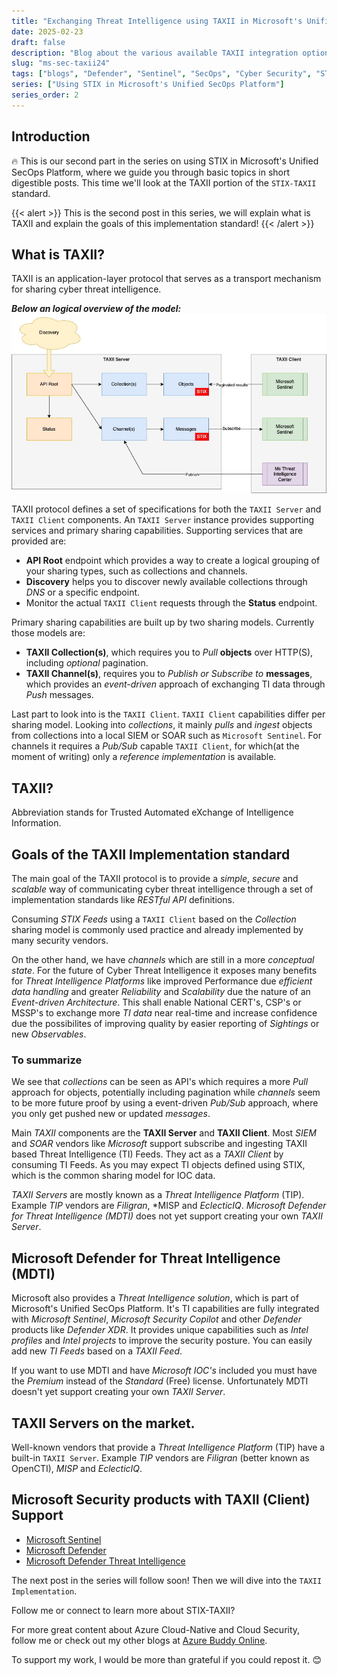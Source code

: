```yaml
---
title: "Exchanging Threat Intelligence using TAXII in Microsoft's Unified Security Operations Platform"
date: 2025-02-23
draft: false
description: "Blog about the various available TAXII integration options within Microsoft's Unified SecOps Platform products."
slug: "ms-sec-taxii24"
tags: ["blogs", "Defender", "Sentinel", "SecOps", "Cyber Security", "STIX", "TAXII", "Unified"]
series: ["Using STIX in Microsoft's Unified SecOps Platform"]
series_order: 2
---
```


## Introduction

🔥 This is our second part in the series on using STIX in Microsoft's Unified SecOps Platform, where we guide you through basic topics in short digestible posts. This time we'll look at the TAXII portion of the `STIX-TAXII` standard.


{{< alert >}}
This is the second post in this series, we will explain what is TAXII and explain the goals of this implementation standard!
{{< /alert >}}

## What is TAXII?

TAXII is an application-layer protocol that serves as a transport mechanism for sharing cyber threat intelligence.

***Below an logical overview of the model:***
![TAXII Logical Overview](img/taxii-model.jpg "TAXII Logical Overview")

TAXII protocol defines a set of specifications for both the `TAXII Server` and `TAXII Client` components. An `TAXII Server` instance provides supporting services and primary sharing capabilities. Supporting services that are provided are:

- **API Root** endpoint which provides a way to create a logical grouping of your sharing types, such as collections and channels.
- **Discovery** helps you to discover newly available collections through *DNS* or a specific endpoint.
- Monitor the actual `TAXII Client` requests through the **Status** endpoint.

Primary sharing capabilities are built up by two sharing models. Currently those models are:
- **TAXII Collection(s)**, which requires you to *Pull* **objects** over HTTP(S), including *optional* pagination.
- **TAXII Channel(s)**, requires you to *Publish or Subscribe to* **messages**, which provides an *event-driven* approach of exchanging TI data through *Push* messages.

Last part to look into is the `TAXII Client`. `TAXII Client` capabilities differ per sharing model. Looking into *collections*, it mainly *pulls* and *ingest* objects from collections into a local SIEM or SOAR such as `Microsoft Sentinel`. For channels it requires a *Pub/Sub* capable `TAXII Client`, for which(at the moment of writing) only a *reference implementation* is available.

## TAXII?

Abbreviation stands for Trusted Automated eXchange of Intelligence Information. 

## Goals of the TAXII Implementation standard

The main goal of the TAXII protocol is to provide a *simple*, *secure* and *scalable* way of communicating cyber threat intelligence through a set of implementation standards like *RESTful API* definitions.

Consuming *STIX Feeds* using a `TAXII Client` based on the *Collection* sharing model is commonly used practice and already implemented by many security vendors.

On the other hand, we have *channels* which are still in a more *conceptual state*. For the future of Cyber Threat Intelligence it exposes many benefits for *Threat Intelligence Platforms* like improved Performance due *efficient data handling* and greater *Reliability* and *Scalability* due the nature of an *Event-driven Architecture*. This shall enable National CERT's, CSP's or MSSP's to exchange more *TI data* near real-time and increase confidence due the possibilites of improving quality by easier reporting of *Sightings* or new *Observables*. 

### To summarize

We see that *collections* can be seen as API's which requires a more *Pull* approach for objects, potentially including pagination while *channels* seem to be more future proof by using a event-driven *Pub/Sub* approach, where you only get pushed new or updated *messages*.

Main *TAXII* components are the **TAXII Server** and **TAXII Client**. Most *SIEM* and *SOAR* vendors like *Microsoft* support subscribe and ingesting TAXII based Threat Intelligence (TI) Feeds. They act as a *TAXII Client* by consuming TI Feeds. As you may expect TI objects defined using STIX, which is the common sharing model for IOC data.

*TAXII Servers* are mostly known as a *Threat Intelligence Platform* (TIP). Example *TIP* vendors are *Filigran*, *MISP and *EclecticIQ*. *Microsoft Defender for Threat Intelligence (MDTI)* does not yet support creating your own *TAXII Server*.

## Microsoft Defender for Threat Intelligence (MDTI)

Microsoft also provides a *Threat Intelligence solution*, which is part of Microsoft's Unified SecOps Platform. It's TI capabilities are fully integrated with *Microsoft Sentinel*, *Microsoft Security Copilot* and other *Defender* products like *Defender XDR*.  It provides unique capabilities such as *Intel profiles* and *Intel projects* to improve the security posture. You can easily add new *TI Feeds* based on a *TAXII Feed*. 

If you want to use MDTI and have *Microsoft IOC's* included you must have the *Premium* instead of the *Standard* (Free) license. Unfortunately MDTI doesn't yet support creating your own *TAXII Server*. 

## TAXII Servers on the market.

Well-known vendors that provide a *Threat Intelligence Platform* (TIP) have a built-in `TAXII Server`. Example *TIP* vendors are *Filigran* (better known as OpenCTI), *MISP* and *EclecticIQ*. 

## Microsoft Security products with TAXII (Client) Support

- [Microsoft Sentinel](https://learn.microsoft.com/en-us/azure/sentinel/)
- [Microsoft Defender](https://learn.microsoft.com/en-us/unified-secops-platform/threat-intelligence-overview/)
- [Microsoft Defender Threat Intelligence](https://learn.microsoft.com/en-us/defender/threat-intelligence/what-is-microsoft-defender-threat-intelligence-defender-ti)

The next post in the series will follow soon! Then we will dive into the `TAXII Implementation`.

Follow me or connect to learn more about STIX-TAXII?

For more great content about Azure Cloud-Native and Cloud Security, follow me or check out my other blogs at [Azure Buddy Online](https://azurebuddy.online).

To support my work, I would be more than grateful if you could repost it. 😊
